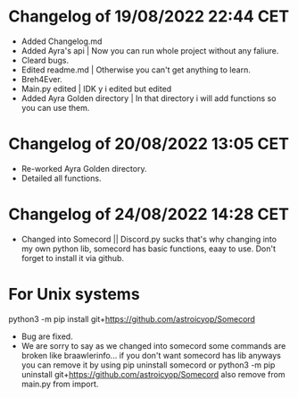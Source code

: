 # Changelog of 19/08/2022 22:44 CET

- Added Changelog.md
- Added Ayra's api | Now you can run whole project without any faliure.
- Cleard bugs.
- Edited readme.md | Otherwise you can't get anything to learn.
- Breh4Ever.
- Main.py edited | IDK y i edited but edited
- Added Ayra Golden directory | In that directory i will add functions so you can use them.

# Changelog of 20/08/2022 13:05 CET

- Re-worked Ayra Golden directory.
- Detailed all functions. 

# Changelog of 24/08/2022 14:28 CET

- Changed into Somecord || Discord.py sucks that's why changing into my own python lib, somecord has basic functions, eaay to use. Don't forget to install it via github.
# For Unix systems
python3 -m pip install git+https://github.com/astroicyop/Somecord 
- Bug are fixed.
- We are sorry to say as we changed into somecord some commands are broken like braawlerinfo... if you don't want somecord has lib anyways you can remove it by using pip uninstall somecord or python3 -m pip uninstall git+https://github.com/astroicyop/Somecord  also remove from main.py from import.
